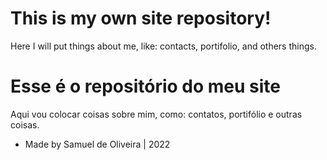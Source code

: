 # This is my own site repository!

Here I will put things about me, like: contacts, portifolio,
and others things.

# Esse é o repositório do meu site

Aqui vou colocar coisas sobre mim, como: contatos, portifólio e outras coisas.

- Made by Samuel de Oliveira | 2022

